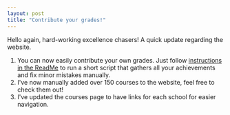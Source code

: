 ```yaml
---
layout: post
title: "Contribute your grades!"
---
```


Hello again, hard-working excellence chasers! A quick update regarding the website.

1. You can now easily contribute your own grades. Just follow [instructions in the ReadMe](https://mcmikecreations.github.io/tum_info/readme/) to run a short script that gathers all your achievements and fix minor mistakes manually.
2. I've now manually added over 150 courses to the website, feel free to check them out!
3. I've updated the courses page to have links for each school for easier navigation.
